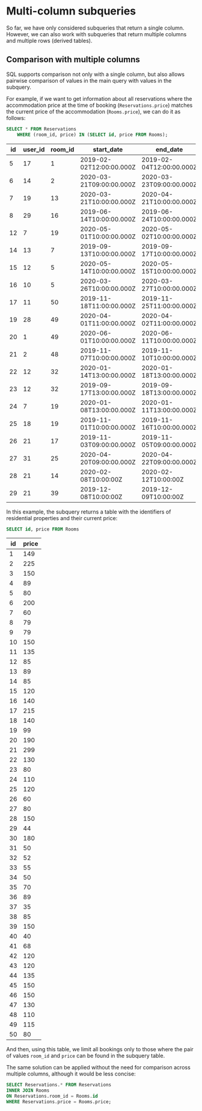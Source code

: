 # Multi-column subqueries

So far, we have only considered subqueries that return a single column. However, we can also work with subqueries that return multiple columns and multiple rows (derived tables).

## Comparison with multiple columns

SQL supports comparison not only with a single column, but also allows pairwise comparison of values in the main query with values in the subquery.

For example, if we want to get information about all reservations where the accommodation price at the time of booking (`Reservations.price`) matches the current price of the accommodation (`Rooms.price`), we can do it as follows:

```sql
SELECT * FROM Reservations
    WHERE (room_id, price) IN (SELECT id, price FROM Rooms);
```

| id  | user_id | room_id | start_date               | end_date                 | price | total |
| --- | ------- | ------- | ------------------------ | ------------------------ | ----- | ----- |
| 5   | 17      | 1       | 2019-02-02T12:00:00.000Z | 2019-02-04T12:00:00.000Z | 149   | 298   |
| 6   | 14      | 2       | 2020-03-21T09:00:00.000Z | 2020-03-23T09:00:00.000Z | 225   | 450   |
| 7   | 19      | 13      | 2020-03-21T10:00:00.000Z | 2020-04-21T10:00:00.000Z | 89    | 2679  |
| 8   | 29      | 16      | 2019-06-14T10:00:00.000Z | 2019-06-24T10:00:00.000Z | 140   | 1400  |
| 12  | 7       | 19      | 2020-05-01T10:00:00.000Z | 2020-05-02T10:00:00.000Z | 99    | 99    |
| 14  | 13      | 7       | 2019-09-13T10:00:00.000Z | 2019-09-17T10:00:00.000Z | 60    | 240   |
| 15  | 12      | 5       | 2020-05-14T10:00:00.000Z | 2020-05-15T10:00:00.000Z | 80    | 80    |
| 16  | 10      | 5       | 2020-03-26T10:00:00.000Z | 2020-03-27T10:00:00.000Z | 80    | 80    |
| 17  | 11      | 50      | 2019-11-18T11:00:00.000Z | 2019-11-25T11:00:00.000Z | 80    | 560   |
| 19  | 28      | 49      | 2020-04-01T11:00:00.000Z | 2020-04-02T11:00:00.000Z | 115   | 115   |
| 20  | 1       | 49      | 2020-06-01T10:00:00.000Z | 2020-06-11T10:00:00.000Z | 115   | 1150  |
| 21  | 2       | 48      | 2019-11-07T10:00:00.000Z | 2019-11-10T10:00:00.000Z | 110   | 330   |
| 22  | 12      | 32      | 2020-01-14T13:00:00.000Z | 2020-01-18T13:00:00.000Z | 52    | 208   |
| 23  | 12      | 32      | 2019-09-17T13:00:00.000Z | 2019-09-18T13:00:00.000Z | 52    | 52    |
| 24  | 7       | 19      | 2020-01-08T13:00:00.000Z | 2020-01-11T13:00:00.000Z | 99    | 297   |
| 25  | 18      | 19      | 2019-11-01T10:00:00.000Z | 2019-11-16T10:00:00.000Z | 99    | 1485  |
| 26  | 21      | 17      | 2019-11-03T09:00:00.000Z | 2019-11-05T09:00:00.000Z | 215   | 430   |
| 27  | 31      | 25      | 2020-04-20T09:00:00.000Z | 2020-04-22T09:00:00.000Z | 120   | 240   |
| 28  | 21      | 14      | 2020-02-08T10:00:00Z     | 2020-02-12T10:00:00Z     | 85    | 340   |
| 29  | 21      | 39      | 2019-12-08T10:00:00Z     | 2019-12-09T10:00:00Z     | 150   | 150   |

In this example, the subquery returns a table with the identifiers of residential properties and their current price:

```sql
SELECT id, price FROM Rooms
```

| id  | price |
| --- | ----- |
| 1   | 149   |
| 2   | 225   |
| 3   | 150   |
| 4   | 89    |
| 5   | 80    |
| 6   | 200   |
| 7   | 60    |
| 8   | 79    |
| 9   | 79    |
| 10  | 150   |
| 11  | 135   |
| 12  | 85    |
| 13  | 89    |
| 14  | 85    |
| 15  | 120   |
| 16  | 140   |
| 17  | 215   |
| 18  | 140   |
| 19  | 99    |
| 20  | 190   |
| 21  | 299   |
| 22  | 130   |
| 23  | 80    |
| 24  | 110   |
| 25  | 120   |
| 26  | 60    |
| 27  | 80    |
| 28  | 150   |
| 29  | 44    |
| 30  | 180   |
| 31  | 50    |
| 32  | 52    |
| 33  | 55    |
| 34  | 50    |
| 35  | 70    |
| 36  | 89    |
| 37  | 35    |
| 38  | 85    |
| 39  | 150   |
| 40  | 40    |
| 41  | 68    |
| 42  | 120   |
| 43  | 120   |
| 44  | 135   |
| 45  | 150   |
| 46  | 150   |
| 47  | 130   |
| 48  | 110   |
| 49  | 115   |
| 50  | 80    |

And then, using this table, we limit all bookings only to those where the pair of values `room_id` and `price` can be found in the subquery table.

The same solution can be applied without the need for comparison across multiple columns, although it would be less concise:

```sql
SELECT Reservations.* FROM Reservations
INNER JOIN Rooms
ON Reservations.room_id = Rooms.id
WHERE Reservations.price = Rooms.price;
```

